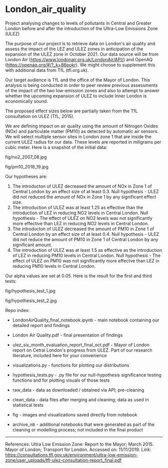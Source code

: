 # London_air_quality
Project analysing changes to levels of pollutants in Central and Greater London before and after the introduction of the Ultra-Low Emissions Zone (ULEZ)

The purpose of our project is to retrieve data on London's air quality and assess the impact of the LEZ and ULEZ zones in anticipation of the expansion of the ULEZ zone in October 2021. Our data source will be from London Air (https://www.londonair.org.uk/LondonAir/API/) and OpenAQ (https://openaq.org/#/?_k=86pokr). We might choose to supplement this with additional data from TfL (tfl.org.uk). 

Our target audience is TfL and the office of the Mayor of London. This analysis is being conducted in order to peer review previous assessments of the impact of the two low-emission zones and also to attempt to answer whether the upcoming expansion of ULEZ to include Inner London is economically sound. 

The proposed effect sizes below are partially taken from the TfL consultation on ULEZ (TfL, 2015).

We are defining impact on air quality using the amount of Nitrogen Oxides (NOx) and particulate matter (PM10) as detected by automatic air sensors. We will select multiple sensor sites in London zone 1 that are inside the current ULEZ radius for our data. These levels are reported in miligrams per cubic meter. Here is a snapshot of the initial data:

fig/no2_2007_08.jpg

fig/pm10_2018_19.jpg

Our hypotheses are:
1. The introducton of ULEZ decreased the amount of NOx in Zone 1 of Central London by an effect size of at least 0.3. 
Null hypothesis - ULEZ did not reduced the amount of NOx in Zone 1 by any significant effect size.
2. The introduction of ULEZ was at least 1.25 as effective than the introduction of LEZ in reducing NO2 levels in Central London.
Null hypothesis - The effect of ULEZ on NO2 levels was not significantly more effective than LEZ in reducing NO2 levels in Central London. 
3. The introducton of ULEZ decreased the amount of PM10 in Zone 1 of Central London by an effect size of at least 0.4. 
Null hypothesis - ULEZ did not reduce the amount of PM10 in Zone 1 of Central London by any significant amount. 
4. The introduction of ULEZ was at least 1.5 as effective as the introduction of LEZ in reducing PM10 levels in Central London. 
Null hypothesis - The effect of ULEZ on PM10 was not significantly more effectve than LEZ in reducing PM10 levels in Central London. 

Our alpha values are set at 0.05.
Here is the result for the first and third tests:

fig/hypothesis_test_1.jpg

fig/hypothesis_test_2.jpg


Repo index:
* LondonAirQuality_final_notebook.ipynb - main notebook containing our detailed report and findings
* London Air Quality.pdf - final presentation of findings
* ulez_six_month_evaluation_report_final_oct.pdf - Mayor of London report on Cetral London's progress from ULEZ. Part of our research literature, included here for your convenience
* visualizations.py - functions for plotting our distributions
* hypothesis_tests.py - .py file for our null-hypothesis significance testing functions and for plotting visuals of those tests


* raw_data - data as downloaded / obtained via API; pre-cleaning
* clean_data - data files after merging and cleaning; data as used in statistical tests
* fig - images and visualizations saved directly from notebook
* archive_nb - additional notebooks that were generated as part of the cleaning or modelling process; not included in the final product

_________________________________________________________________________
References:
Ultra Low Emission Zone: Report to the Mayor; March 2015. Mayor of London; Transport for London. Accessed on: 11/11/2019. Link:
https://consultations.tfl.gov.uk/environment/ultra-low-emission-zone/user_uploads/tfl-ulez-consultation-report_final.pdf
